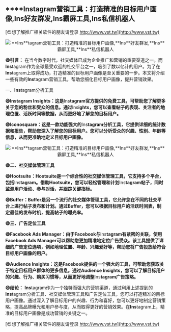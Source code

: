 ## ****Ins**tagram营销工具：打造精准的目标用户画像,**Ins**好友群发,**Ins**霸屏工具,**Ins**私信机器人**

[😍想了解推广相关软件的朋友请登录 http://www.vst.tw](http://www.vst.tw)

 <center><img src="https://vst.tw/MP4/tuiguang/png/6.png" alt="**Ins**tagram营销工具：打造精准的目标用户画像,**Ins**好友群发,**Ins**霸屏工具,**Ins**私信机器人"></center>

**😄引言：**
在当今数字时代，社交媒体已成为企业推广和营销的重要渠道之一。而**Ins**tagram作为全球最受欢迎的社交平台之一，吸引了数以亿计的用户。为了在**Ins**tagram上取得成功，打造精准的目标用户画像是至关重要的一步。本文将介绍一些有效的**Ins**tagram营销工具，帮助您细化目标用户画像，提升营销效果。

一、**Ins**tagram分析工具

**😄**Ins**tagram **Ins**ights：这是**Ins**tagram官方提供的免费工具，可帮助您了解更多关于您的粉丝和受众的信息。通过**Ins**ights，您可以查看帖子的表现、关注者的地理位置、活跃时间等数据，从而更好地了解您的目标用户。**

**😄Iconosquare：这是一款功能强大的**Ins**tagram分析工具，它提供详细的统计数据和报告，帮助您深入了解您的目标用户。您可以分析受众的兴趣、性别、年龄等信息，从而更准确地定义目标用户画像。**

 <center><img src="https://vst.tw/MP4/tuiguang/png/3.png" alt="**Ins**tagram营销工具：打造精准的目标用户画像,**Ins**好友群发,**Ins**霸屏工具,**Ins**私信机器人"></center>

**😄二、社交媒体管理工具**

**😄Hootsuite：Hootsuite是一个综合性的社交媒体管理工具，它支持多个平台，包括**Ins**tagram。借助Hootsuite，您可以轻松管理和计划**Ins**tagram帖子，同时监测用户活动、参与对话，并跟踪关键指标。**

**😄Buffer：Buffer是另一个流行的社交媒体管理工具，它允许您在不同的社交平台上进行帖子发布和计划。通过Buffer，您可以根据目标用户的活跃时间表，制定最佳的发布时机，提高帖子的曝光率。**

**😄三、广告定位工具**

**😄Facebook Ads Manager：由于Facebook与**Ins**tagram有紧密的关联，使用Facebook Ads Manager可以帮助您更加精准地定位广告受众。该工具提供了详细的广告定位选项，例如地理位置、年龄、兴趣爱好等，帮助您将广告投放给符合目标用户画像的用户。**

**😄Audience **Ins**ights：这是Facebook提供的一个强大的工具，可帮助您获取关于特定目标用户群体的更多信息。通过Audience **Ins**ights，您可以了解目标用户的兴趣、行为、购买习惯等，从而更好地调整**Ins**tagram广告策略。**

**😄结论：**
**Ins**tagram作为一个独特而强大的营销渠道，通过利用上述提到的**Ins**tagram分析工具、社交媒体管理工具和广告定位工具，您可以打造精准的目标用户画像。通过深入了解目标用户的兴趣、行为和喜好，您可以更好地制定营销策略，提高品牌曝光和用户参与度，从而取得更好的营销效果。在**Ins**tagram上，精准的目标用户画像是成功营销的关键之一。

[😍想了解推广相关软件的朋友请登录 http://www.vst.tw](http://www.vst.tw)



